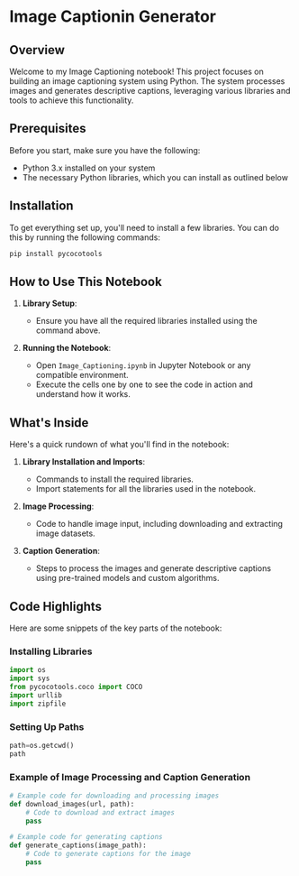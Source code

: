 # Image Captionin Generator

## Overview
Welcome to my Image Captioning notebook! This project focuses on building an image captioning system using Python. The system processes images and generates descriptive captions, leveraging various libraries and tools to achieve this functionality.

## Prerequisites
Before you start, make sure you have the following:
- Python 3.x installed on your system
- The necessary Python libraries, which you can install as outlined below

## Installation
To get everything set up, you'll need to install a few libraries. You can do this by running the following commands:

```bash
pip install pycocotools
```

## How to Use This Notebook
1. **Library Setup**:
    - Ensure you have all the required libraries installed using the command above.

2. **Running the Notebook**:
    - Open `Image_Captioning.ipynb` in Jupyter Notebook or any compatible environment.
    - Execute the cells one by one to see the code in action and understand how it works.

## What's Inside
Here's a quick rundown of what you'll find in the notebook:
1. **Library Installation and Imports**:
    - Commands to install the required libraries.
    - Import statements for all the libraries used in the notebook.

2. **Image Processing**:
    - Code to handle image input, including downloading and extracting image datasets.

3. **Caption Generation**:
    - Steps to process the images and generate descriptive captions using pre-trained models and custom algorithms.

## Code Highlights
Here are some snippets of the key parts of the notebook:

### Installing Libraries
```python
import os 
import sys
from pycocotools.coco import COCO
import urllib
import zipfile
```

### Setting Up Paths
```python
path=os.getcwd()
path
```

### Example of Image Processing and Caption Generation
```python
# Example code for downloading and processing images
def download_images(url, path):
    # Code to download and extract images
    pass

# Example code for generating captions
def generate_captions(image_path):
    # Code to generate captions for the image
    pass
```

